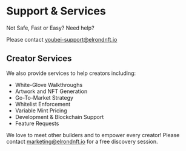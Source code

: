 # Support & Services

Not Safe, Fast or Easy? Need help?

Please contact youbei-support@elrondnft.io

## Creator Services

We also provide services to help creators including:

* White-Glove Walkthroughs
* Artwork and NFT Generation
* Go-To-Market Strategy
* Whitelist Enforcement
* Variable Mint Pricing
* Development & Blockchain Support
* Feature Requests

We love to meet other builders and to empower every creator! Please contact marketing@elrondnft.io for a free discovery session.&#x20;
